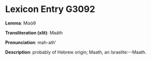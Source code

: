 # Lexicon Entry G3092

**Lemma**: Μαάθ

**Transliteration (xlit)**: Maáth

**Pronunciation**: mah-ath'

**Description**:
probably of Hebrew origin; Maath, an Israelite:--Maath.
